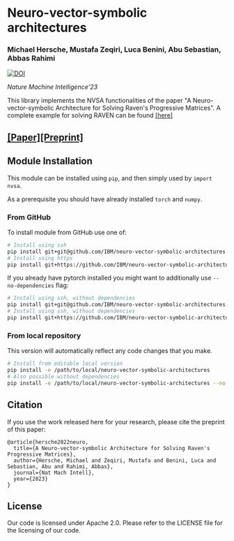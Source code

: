 # Neuro-vector-symbolic architectures

### Michael Hersche, Mustafa Zeqiri, Luca Benini, Abu Sebastian, Abbas Rahimi

[![DOI](https://zenodo.org/badge/587315616.svg)](https://zenodo.org/badge/latestdoi/587315616)

_Nature Machine Intelligence'23_

This library implements the NVSA functionalities of the paper "A Neuro-vector-symbolic Architecture for Solving Raven's Progressive Matrices". A complete example for solving RAVEN can be found [[here]](https://github.com/IBM/neuro-vector-symbolic-architectures-raven) 



## [[Paper]](https://www.nature.com/articles/s42256-023-00630-8)[[Preprint]](https://arxiv.org/abs/2203.04571)

## Module Installation

This module can be installed using `pip`, and then simply used by
`import nvsa`.

As a prerequisite you should have already installed `torch` and `numpy`. 

### From GitHub

To install module from GitHub use one of:
```bash
# Install using ssh
pip install git+git@github.com/IBM/neuro-vector-symbolic-architectures.git
# Install using https
pip install git+https://github.com/IBM/neuro-vector-symbolic-architectures.git
```

If you already have pytorch installed you might want to additionally use `--no-dependencies` flag:
```bash
# Install using ssh, without dependencies
pip install git+git@github.com/IBM/neuro-vector-symbolic-architectures.git --no-dependencies
# Install using ssh, without dependencies
pip install git+https://github.com/IBM/neuro-vector-symbolic-architectures.git --no-dependencies
```

### From local repository

This version will automatically reflect any code changes that you make.

```bash
# Install from editable local version
pip install -e /path/to/local/neuro-vector-symbolic-architectures
# Also possible without dependencies
pip install -e /path/to/local/neuro-vector-symbolic-architectures --no-dependencies
```

## Citation

If you use the work released here for your research, please cite the preprint of this paper:
```
@article{hersche2022neuro,
  title={A Neuro-vector-symbolic Architecture for Solving Raven's Progressive Matrices},
  author={Hersche, Michael and Zeqiri, Mustafa and Benini, Luca and Sebastian, Abu and Rahimi, Abbas},
  journal={Nat Mach Intell},
  year={2023}
}
```

## License
Our code is licensed under Apache 2.0. Please refer to the LICENSE file for the licensing of our code. 
